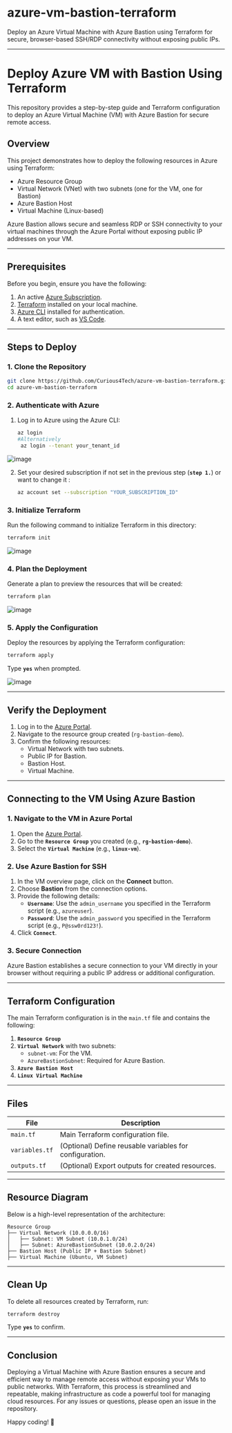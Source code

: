 # azure-vm-bastion-terraform
Deploy an Azure Virtual Machine with Azure Bastion using Terraform for secure, browser-based SSH/RDP connectivity without exposing public IPs.

---

# Deploy Azure VM with Bastion Using Terraform

This repository provides a step-by-step guide and Terraform configuration to deploy an Azure Virtual Machine (VM) with Azure Bastion for secure remote access.

## **Overview**

This project demonstrates how to deploy the following resources in Azure using Terraform:
- Azure Resource Group
- Virtual Network (VNet) with two subnets (one for the VM, one for Bastion)
- Azure Bastion Host
- Virtual Machine (Linux-based)

Azure Bastion allows secure and seamless RDP or SSH connectivity to your virtual machines through the Azure Portal without exposing public IP addresses on your VM.

---

## **Prerequisites**

Before you begin, ensure you have the following:
1. An active [Azure Subscription](https://azure.microsoft.com/).
2. [Terraform](https://www.terraform.io/downloads) installed on your local machine.
3. [Azure CLI](https://learn.microsoft.com/en-us/cli/azure/install-azure-cli) installed for authentication.
4. A text editor, such as [VS Code](https://code.visualstudio.com/).

---

## **Steps to Deploy**

### **1. Clone the Repository**

```bash
git clone https://github.com/Curious4Tech/azure-vm-bastion-terraform.git
cd azure-vm-bastion-terraform
```

### **2. Authenticate with Azure**
1. Log in to Azure using the Azure CLI:
   ```bash
   az login
   #Alternatively
    az login --tenant your_tenant_id
   ```
![image](https://github.com/user-attachments/assets/706cac0f-5910-4e0d-b01d-77f722b6e66a)

2. Set your desired subscription if not set in the previous step (**`step 1.`**) or want to change it :
   ```bash
   az account set --subscription "YOUR_SUBSCRIPTION_ID"
   ```

### **3. Initialize Terraform**
Run the following command to initialize Terraform in this directory:
```bash
terraform init
```
![image](https://github.com/user-attachments/assets/8e2cd834-68b7-4071-91a7-08da57e3bc8d)

### **4. Plan the Deployment**
Generate a plan to preview the resources that will be created:
```bash
terraform plan
```

![image](https://github.com/user-attachments/assets/b53385e6-1b06-40ae-94a2-586292f8e112)

### **5. Apply the Configuration**
Deploy the resources by applying the Terraform configuration:
```bash
terraform apply
```
Type **`yes`** when prompted.

![image](https://github.com/user-attachments/assets/b91efbad-c802-4486-97c7-b058576c413d)

---

## **Verify the Deployment**

1. Log in to the [Azure Portal](https://portal.azure.com).
2. Navigate to the resource group created (`rg-bastion-demo`).
3. Confirm the following resources:
   - Virtual Network with two subnets.
   - Public IP for Bastion.
   - Bastion Host.
   - Virtual Machine.

---

## **Connecting to the VM Using Azure Bastion**

### **1. Navigate to the VM in Azure Portal**
1. Open the [Azure Portal](https://portal.azure.com).
2. Go to the **`Resource Group`** you created (e.g., **`rg-bastion-demo`**).
3. Select the **`Virtual Machine`** (e.g., **`linux-vm`**).

### **2. Use Azure Bastion for SSH**
1. In the VM overview page, click on the **Connect** button.
2. Choose **Bastion** from the connection options.
3. Provide the following details:
   - **`Username`**: Use the `admin_username` you specified in the Terraform script (e.g., `azureuser`).
   - **`Password`**: Use the `admin_password` you specified in the Terraform script (e.g., `P@ssw0rd123!`).
4. Click **`Connect`**.

### **3. Secure Connection**
Azure Bastion establishes a secure connection to your VM directly in your browser without requiring a public IP address or additional configuration.

---

## **Terraform Configuration**

The main Terraform configuration is in the `main.tf` file and contains the following:
1. **`Resource Group`**
2. **`Virtual Network`** with two subnets:
   - `subnet-vm`: For the VM.
   - `AzureBastionSubnet`: Required for Azure Bastion.
3. **`Azure Bastion Host`**
4. **`Linux Virtual Machine`**

---

## **Files**

| File       | Description                                         |
|------------|-----------------------------------------------------|
| `main.tf`  | Main Terraform configuration file.                 |
| `variables.tf` | (Optional) Define reusable variables for configuration. |
| `outputs.tf` | (Optional) Export outputs for created resources.  |

---

## **Resource Diagram**

Below is a high-level representation of the architecture:

```
Resource Group
├── Virtual Network (10.0.0.0/16)
│   ├── Subnet: VM Subnet (10.0.1.0/24)
│   ├── Subnet: AzureBastionSubnet (10.0.2.0/24)
├── Bastion Host (Public IP + Bastion Subnet)
├── Virtual Machine (Ubuntu, VM Subnet)
```

---

## **Clean Up**

To delete all resources created by Terraform, run:
```bash
terraform destroy
```
Type **`yes`** to confirm.

-----

## **Conclusion**

Deploying a Virtual Machine with Azure Bastion ensures a secure and efficient way to manage remote access without exposing your VMs to public networks. With Terraform, this process is streamlined and repeatable, making infrastructure as code a powerful tool for managing cloud resources. For any issues or questions, please open an issue in the repository.

Happy coding! 🚀
